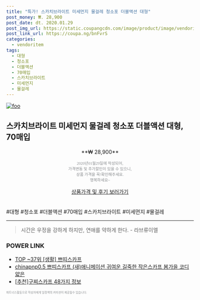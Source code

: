 ```yaml
--- 
title: "특가! 스카치브라이트 미세먼지 물걸레 청소포 더블액션 대형" 
post_money: ₩. 28,900 
post_date: dt. 2020.01.29 
post_img_url: https://static.coupangcdn.com/image/product/image/vendoritem/2019/04/30/3284262285/232dd5b2-a905-4b41-bfa1-f07b96899274.jpg 
post_link_url: https://coupa.ng/bnFvrS 
categories: 
  - vendoritem 
tags: 
  - 대형 
  - 청소포 
  - 더블액션 
  - 70매입 
  - 스카치브라이트 
  - 미세먼지 
  - 물걸레 
--- 
```

[![foo](https://static.coupangcdn.com/image/product/image/vendoritem/2019/04/30/3284262285/232dd5b2-a905-4b41-bfa1-f07b96899274.jpg)](https://coupa.ng/bnFvrS) 

## 스카치브라이트 미세먼지 물걸레 청소포 더블액션 대형, 70매입 
<p style="text-align: center;">**₩ 28,900**</p> 
<p style="text-align: center;"><span style="color: #898c8f; font-family: Georgia,Times,serif; font-size: 0.75em;">2020년01월29일에 작성되어, <br>가격변동 및 추가할인이 있을 수 있으니,<br> 상품 가격을 꼭!확인해주세요.<br>행복하세요~</span> 
</p>	 
<div markdown="0" style="text-align: center;"><a href="https://coupa.ng/bnFvrS" class="btn btn--success">상품가격 및 후기 보러가기</a></div> 
<br><br> 
  #대형 #청소포 #더블액션 #70매입 #스카치브라이트 #미세먼지 #물걸레 
<hr> 

> 시간은 우정을 강하게 하지만, 연애를 약하게 한다. - 라브류이엘 


### POWER LINK

* <a href="https://blog.naver.com/fasyy4321/221784279540" target="_blank"> TOP ~37위 [생활] 쁘띠스카프</a>
* <a href="https://blog.naver.com/sakai111/221784522910" target="_blank">chinapnp0.5 쁘띠스카프 (새)애니메이션 귀여운 길죽한 작은스카프 봄가을 코디 얇은</a>
* <a href="https://blog.naver.com/fasyy4321/221789584223" target="_blank">[추천]구찌스카프 48가지 정보</a>

<span style="color: #898c8f; font-family: Georgia,Times,serif; font-size: 0.55em;">파트너스활동으로 작성자에게 일정액의 커미션이 제공될수 있습니다.</span> 
